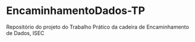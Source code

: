 # EncaminhamentoDados-TP
Repositório do projeto do Trabalho Prático da cadeira de Encaminhamento de Dados, ISEC
